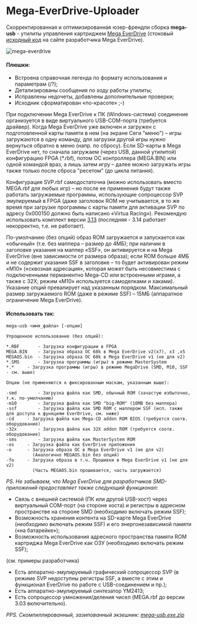 # Mega-EverDrive-Uploader

Скорректированная и оптимизированная юзер-френдли сборка **mega-usb** - утилиты управления картриджем [Mega EverDrive](https://krikzz.com/our-products/legacy/megax7.html) (стоковый [исходный код](https://krikzz.com/pub/support/mega-everdrive/x3x5x7/dev/usb-tool/v2.0/) на сайте разработчика Mega EverDrive).

![mega-everdrive](https://user-images.githubusercontent.com/24475390/150523382-7a897bad-1fcc-480d-82ca-3559f1771fc9.jpg)
#### Плюшки:
+ Встроена справочная легенда по формату использования и параметрам (/?);
+ Детализированы сообщения по ходу работы утилиты;
+ Исправлены недочеты, добавлены дополнительные проверки;
+ Исходник сформатирован «по-красоте» ;-)

При подключении Mega EverDrive к ПК (Windows-система) соединение организуется в виде виртуального USB-COM-порта (требуется драйвер). Когда Mega EverDrive уже включен и загружен с подготовленной карты памяти в нем (на экране Сеги "меню") – игры загружаются в одну команду, для загрузки другой игры нужно вернуться обратно в меню (напр. по сбросу). Если SD-карты в Mega EverDrive нет, то сначала загружаем (через USB, данной утилитой) конфигурацию FPGA (*.rbf), потом ОС контроллера (MEGA.BIN) или одной командой враз, а лишь затем игру – далее можно загружать игры также только после сброса "ресетом" (до цикла питания).

Конфигурация SVP.rbf самодостаточна (можно использовать вместо MEGA.rbf для любых игр) – но после ее применения будут также работать загружаемые программы, использующие сопроцессор SVP эмулируемый в FPGA (даже заголовок ROM не учитывается, в то же время при загрузке программы с карты памяти для активации SVP по адресу 0x000150 должно быть написано «Virtua Racing»). Рекомендую использовать комплект версии [3.13](https://krikzz.com/pub/support/mega-everdrive/x3x5x7/OS/) (последняя - 3.14 работает некорректно, т.е. не работает).

По-умолчанию (без опций) образ ROM загружается и запускается как «обычный» (т.е. без маппера – размер до 4МБ); при наличии в заголовке указания на маппер «SSF», он активируется и на Mega EverDrive (вне зависимости от размера образа); если ROM больше 4МБ и не содержит указания SSF в заголовке – то будет активирован режим «M10» («сквозная адресация», которая может быть несовместима с подключенными перманентно Mega-CD или встроенными играми, а также с 32X; режим «M10» используется самоделками и хаками). Указание опций превалирует над указанным порядком. Максимальный размер загружаемого ROM (даже в режиме SSF) – 15МБ (аппаратное ограничение Mega EverDrive).

#### Использовать так:
```
mega-usb <имя_файла> [-опции]

Упрощенное использование (без опций):

*.RBF		- Загрузка конфигурации в FPGA
MEGA.BIN	- Загрузка образа ОС 68k в Mega EverDrive v2(x7), x3 ,x5
MEGAOS.bin	- Загрузка образа ОС 68k в Mega EverDrive v1 (не для v2)
*.SMS		- Загрузка программы (игры) в режиме MasterSystem
*.*		- Загрузка программы (игры) в режиме MegaDrive (SMD, М10, SSF - см. выше)

Опции (не применяются к фиксированным маскам, указанным выше):

-smd		- Загрузка файла как SMD, обычный ROM (зачастую избыточно, т.к. по-умолчанию)
-m10		- Загрузка файла как SMD "big-ROM" (10MB без маппера)
-ssf		- Загрузка файла как SMD ROM с маппером SSF (исп. также для доступа к функциям EverDrive, см. ниже)
-cd		- Загрузка файла как Mega-CD addon ROM BIOS (требуется соотв. оборудование)
-32x		- Загрузка файла как 32X addon ROM (требуется соотв. оборудование)
-sms		- Загрузка файла как MasterSystem ROM
-os		- Загрузка файла как EverDrive приложения
-o		- Загрузка образа ОС в Mega EverDrive v1 (не для v2)
		  (Аналогично MEGAOS.bin без опций)
-fo		- Загрузка образа в т.ч. Прошивки в Mega EverDrive v1 (не для v2)
		  (Часть MEGAOS.bin прошивается, часть загружается)
```
*PS. Не забываем, что Mega EverDrive для разработчиков SMD-приложений предоставляет также следующий функционал:*
* Связь с внешней системой (ПК или другой USB-хост) через виртуальный COM-порт (на стороне хоста) и регистры в адресном пространстве на стороне SMD (необходимо включать режим SSF);
* Возможность хранения контента на SD-карте Mega EverDrive (необходимо включать режим SSF) и его энергонезависимой памяти («на батарейке»);
* Возможность использования адресного пространства памяти ROM картриджа Mega EverDrive как ОЗУ (необходимо включать режим SSF);

(см. примеры разработчика)

* Есть аппаратно-эмулируемый графический сопроцессор SVP (в режиме SVP недоступны регистры SSF, а вместе с этим и функционал EverDrive по работе с USB-соединением и пр.);
* Есть аппаратно-эмулируемый синтезатор YM2413;
* Есть сопроцессор умножения/деления чисел (MEGA.rbf до версии 3.03 включительно).

*PPS. Скомпиллированный, зазипованный экзешник: [mega-usb.exe.zip](https://github.com/MiGeRA/Mega-EverDrive-Uploader/files/8370955/mega-usb.exe.zip)*
